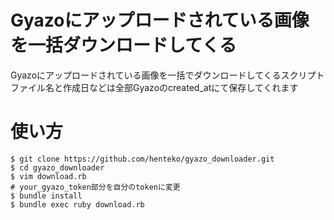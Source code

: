 # Gyazoにアップロードされている画像を一括ダウンロードしてくる
Gyazoにアップロードされている画像を一括でダウンロードしてくるスクリプト  
ファイル名と作成日などは全部Gyazoのcreated_atにて保存してくれます

# 使い方

```
$ git clone https://github.com/henteko/gyazo_downloader.git
$ cd gyazo_downloader
$ vim download.rb
# your_gyazo_token部分を自分のtokenに変更
$ bundle install
$ bundle exec ruby download.rb
```
